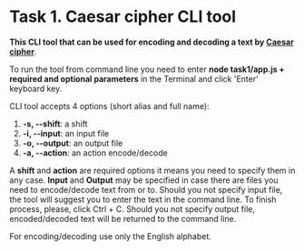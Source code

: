 # Task 1. Caesar cipher CLI tool

**This CLI tool that can be used for encoding and decoding a text by [Caesar cipher](https://en.wikipedia.org/wiki/Caesar_cipher)**.

To run the tool from command line you need to enter **node task1/app.js + required and optional parameters** in the Terminal and click 'Enter' keyboard key.

CLI tool accepts 4 options (short alias and full name):

1.  **-s, --shift**: a shift
2.  **-i, --input**: an input file
3.  **-o, --output**: an output file
4.  **-a, --action**: an action encode/decode

A **shift** and **action** are required options it means you need to specify them in any case. **Input** and **Output** may be specified in case there are files you need to encode/decode text from or to. 
Should you not specify input file, the tool will suggest you to enter the text in the command line. To finish process, please, click Ctrl + C.
Should you not specify output file, encoded/decoded text will be returned to the command line.

For encoding/decoding use only the English alphabet.